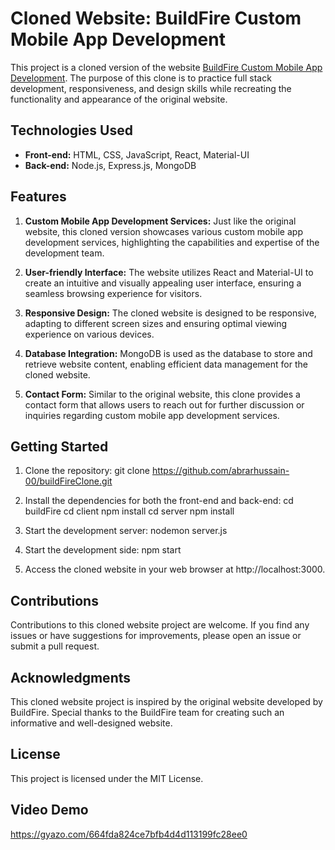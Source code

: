 # Cloned Website: BuildFire Custom Mobile App Development

This project is a cloned version of the website [BuildFire Custom Mobile App Development](https://buildfire.com/custom-mobile-app-development/). The purpose of this clone is to practice full stack development, responsiveness, and design skills while recreating the functionality and appearance of the original website.

## Technologies Used

- **Front-end:** HTML, CSS, JavaScript, React, Material-UI
- **Back-end:** Node.js, Express.js, MongoDB

## Features
1. **Custom Mobile App Development Services:** Just like the original website, this cloned version showcases various custom mobile app development services, highlighting the capabilities and expertise of the development team.

2. **User-friendly Interface:** The website utilizes React and Material-UI to create an intuitive and visually appealing user interface, ensuring a seamless browsing experience for visitors.

3. **Responsive Design:** The cloned website is designed to be responsive, adapting to different screen sizes and ensuring optimal viewing experience on various devices.

4. **Database Integration:** MongoDB is used as the database to store and retrieve website content, enabling efficient data management for the cloned website.

5. **Contact Form:** Similar to the original website, this clone provides a contact form that allows users to reach out for further discussion or inquiries regarding custom mobile app development services.

## Getting Started

1. Clone the repository:
git clone https://github.com/abrarhussain-00/buildFireClone.git

2. Install the dependencies for both the front-end and back-end:
cd buildFire
cd client
npm install
cd server
npm install

3. Start the development server:
nodemon server.js

4. Start the development side:
npm start

4. Access the cloned website in your web browser at http://localhost:3000.

## Contributions
Contributions to this cloned website project are welcome. If you find any issues or have suggestions for improvements, please open an issue or submit a pull request.

## Acknowledgments
This cloned website project is inspired by the original website developed by BuildFire. Special thanks to the BuildFire team for creating such an informative and well-designed website.

## License
This project is licensed under the MIT License.

## Video Demo 
https://gyazo.com/664fda824ce7bfb4d4d113199fc28ee0